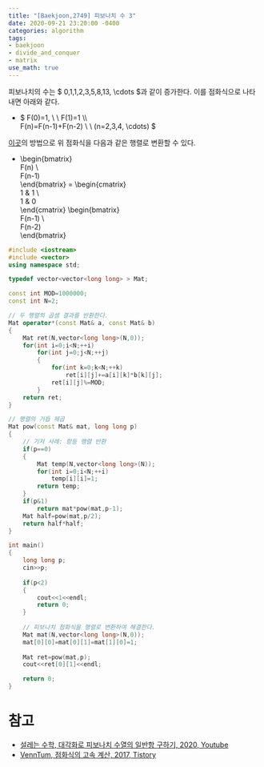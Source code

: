 ```yaml
---
title: "[Baekjoon,2749] 피보나치 수 3"
date: 2020-09-21 23:20:00 -0400
categories: algorithm 
tags:
- baekjoon 
- divide_and_conquer
- matrix 
use_math: true
---
```

피보나치의 수는 $ 0,1,1,2,3,5,8,13, \cdots $과 같이 증가한다. 이를 점화식으로 나타내면 아래와 같다. 
- $ F(0)=1, \ \ F(1)=1 \\\\  
  F(n)=F(n-1)+F(n-2) \ \ (n=2,3,4, \cdots) $

[이곳](https://cloge.tistory.com/33)의 방법으로 위 점화식을 다음과 같은 행렬로 변환할 수 있다. 
- \begin{bmatrix}  
  F(n) \\  
  F(n-1)  
  \end{bmatrix} = 
  \begin{cmatrix}  
  1 & 1 \\  
  1 & 0  
  \end{cmatrix}
  \begin{bmatrix}  
  F(n-1) \\  
  F(n-2)  
  \end{bmatrix}  
```cpp
#include <iostream>
#include <vector>
using namespace std;

typedef vector<vector<long long> > Mat;

const int MOD=1000000;
const int N=2;

// 두 행렬의 곱셈 결과를 반환한다. 
Mat operator*(const Mat& a, const Mat& b)
{
    Mat ret(N,vector<long long>(N,0));
    for(int i=0;i<N;++i)
        for(int j=0;j<N;++j)
        {
            for(int k=0;k<N;++k)
                ret[i][j]+=a[i][k]*b[k][j];
            ret[i][j]%=MOD;
        }
    return ret;
}

// 행렬의 거듭 제곱
Mat pow(const Mat& mat, long long p)
{
    // 기저 사례: 항등 행렬 반환
    if(p==0)
    {
        Mat temp(N,vector<long long>(N));
        for(int i=0;i<N;++i)
            temp[i][i]=1;
        return temp;
    }
    if(p&1)
        return mat*pow(mat,p-1);
    Mat half=pow(mat,p/2);
    return half*half;
}

int main()
{
    long long p;
    cin>>p;
    
    if(p<2)
    {
        cout<<1<<endl;
        return 0;
    }
    
    // 피보나치 점화식을 행렬로 변환하여 해결한다. 
    Mat mat(N,vector<long long>(N,0));
    mat[0][0]=mat[0][1]=mat[1][0]=1;
    
    Mat ret=pow(mat,p);
    cout<<ret[0][1]<<endl;

    return 0;
}

```

# 참고 
- [설레는 수학, 대각화로 피보나치 수열의 일반항 구하기, 2020, Youtube](https://www.youtube.com/watch?v=uX2IsIykLJc)  
- [VennTum, 점화식의 고속 계산, 2017, Tistory](https://cloge.tistory.com/33)  
